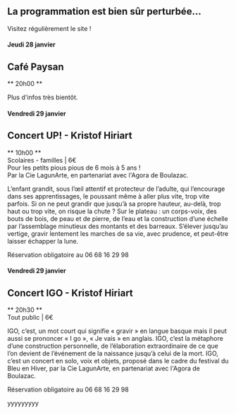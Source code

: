 <!-- Exemple:

#### mardi 10 mars
## Café Oc.
** A partir de 18h30 **  
Où l'on partage <del>un bon repas à 8 €</del> tout en bavardant en occitan...   
__En auberge espagnole ! ! !__  
Chasdun pòrta son minjat e n'um boira tot aquò. Chacun apporte son repas et on mélange le tout. 
 [>>>> SOYEZ BENEVOLE,CLIQUEZ ICI<<<](http://www.date.marsnet.org/zqqlm9esy2sd2tfo)

fin exemple -->


## La programmation est bien sûr perturbée...
Visitez régulièrement le site !


#### Jeudi 28 janvier

## Café Paysan
** 20h00 **  

Plus d'infos très bientôt.


#### Vendredi 29 janvier

## Concert UP! - Kristof Hiriart
** 10h00 **  
Scolaires - familles | 6€   
Pour les petits pious pious de 6 mois à 5 ans !  
Par la Cie LagunArte, en partenariat avec l'Agora de Boulazac.  

L’enfant grandit, sous l’œil attentif et protecteur de l’adulte, qui l’encourage dans ses apprentissages, le poussant même à aller plus vite, trop vite parfois.
Si on ne peut grandir que jusqu’à sa propre hauteur, au-delà, trop haut ou trop vite, on risque la chute ?
Sur le plateau : un corps-voix, des bouts de bois, de peau et de pierre, de l’eau et la construction d’une échelle par l’assemblage minutieux des montants et des barreaux. S’élever jusqu’au vertige, gravir lentement les marches de sa vie, avec prudence, et peut-être laisser échapper la lune.

Réservation obligatoire au 06 68 16 29 98

#### Vendredi 29 janvier

## Concert IGO - Kristof Hiriart
** 20h30 **  
Tout public | 6€ 

IGO, c’est, un mot court qui signifie « gravir » en langue basque mais il peut aussi se prononcer « I go », « Je vais » en anglais. IGO, c’est la métaphore d’une construction personnelle, de l’élaboration extraordinaire de ce que l’on devient de l’événement de la naissance jusqu’à celui de la mort.
IGO, c’est un concert en solo, voix et objets, proposé dans le cadre du festival du Bleu en Hiver, par la Cie LagunArte, en partenariat avec l'Agora de Boulazac.

Réservation obligatoire au 06 68 16 29 98  

yyyyyyyyy
